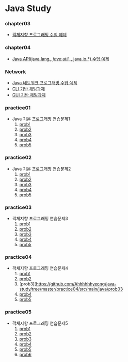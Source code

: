 # Java Study

### chapter03
* [객체지향 프로그래밍 수업 예제](https://github.com/Ahhhhhhyeong/java-study/tree/master/chapter03/src/main/java/chapter03)

### chapter04
* [Java API(java.lang.*, java.util.* , java.io.*) 수업 예제](https://github.com/Ahhhhhhyeong/java-study/tree/master/chapter04/src/main/java)

### Network
* [Java 네트워크 프로그래밍 수업 예제](https://github.com/Ahhhhhhyeong/java-study/tree/master/network/src/main/java)
* [CLI 기반 채팅과제](https://github.com/Ahhhhhhyeong/java-study/tree/master/network/src/main/java/chat)
* [GUI 기반 채팅과제](/)

### practice01
* Java 기본 프로그래밍 연습문제1
	1. [prob1](https://github.com/Ahhhhhhyeong/java-study/blob/master/practice01/src/main/java/prob1/Prob1.java)   
	2. [prob2](https://github.com/Ahhhhhhyeong/java-study/blob/master/practice01/src/main/java/prob2/Prob2.java)   
	3. [prob3](https://github.com/Ahhhhhhyeong/java-study/blob/master/practice01/src/main/java/prob3/Prob3.java) 
	4. [prob4](https://github.com/Ahhhhhhyeong/java-study/blob/master/practice01/src/main/java/prob4/Prob4.java) 
	5. [prob5](https://github.com/Ahhhhhhyeong/java-study/blob/master/practice01/src/main/java/prob5/Prob5.java) 

### practice02
* Java 기본 프로그래밍 연습문제2
	1. [prob1](https://github.com/Ahhhhhhyeong/java-study/blob/master/practice02/src/main/java/prob01/Prob01.java)   
	2. [prob2](https://github.com/Ahhhhhhyeong/java-study/blob/master/practice02/src/main/java/prob02/Prob02.java)   
	3. [prob3](https://github.com/Ahhhhhhyeong/java-study/blob/master/practice02/src/main/java/prob03/Prob03.java) 
	4. [prob4](https://github.com/Ahhhhhhyeong/java-study/blob/master/practice02/src/main/java/prob04/Prob04.java) 
	5. [prob5](https://github.com/Ahhhhhhyeong/java-study/blob/master/practice02/src/main/java/prob05/Prob05.java) 

### practice03
* 객체지향 프로그래밍 연습문제3
	1. [prob1](https://github.com/Ahhhhhhyeong/java-study/tree/master/practice03/src/main/java/prob01)   
	2. [prob2](https://github.com/Ahhhhhhyeong/java-study/tree/master/practice03/src/main/java/prob02)   
	3. [prob3](https://github.com/Ahhhhhhyeong/java-study/tree/master/practice03/src/main/java/prob03) 
	4. [prob4](https://github.com/Ahhhhhhyeong/java-study/tree/master/practice03/src/main/java/prob04) 
	5. [prob5](https://github.com/Ahhhhhhyeong/java-study/tree/master/practice03/src/main/java/prob05) 

### practice04
* 객체지향 프로그래밍 연습문제4
	1. [prob1](https://github.com/Ahhhhhhyeong/java-study/tree/master/practice04/src/main/java/prob01)   
	2. [prob2](hhttps://github.com/Ahhhhhhyeong/java-study/tree/master/practice04/src/main/java/prob02)   
	3. [prob3](https://github.com/Ahhhhhhyeong/java-study/tree/master/practice04/src/main/java/prob03 
	4. [prob4](https://github.com/Ahhhhhhyeong/java-study/tree/master/practice04/src/main/java/prob04) 
	5. [prob5](https://github.com/Ahhhhhhyeong/java-study/tree/master/practice05/src/main/java/prob05) 

### practice05
* 객체지향 프로그래밍 연습문제5
	1. [prob1](https://github.com/Ahhhhhhyeong/java-study/tree/master/practice05/src/main/java/prob1)   
	2. [prob2](https://github.com/Ahhhhhhyeong/java-study/tree/master/practice05/src/main/java/prob2)   
	3. [prob3](https://github.com/Ahhhhhhyeong/java-study/tree/master/practice05/src/main/java/prob3) 
	4. [prob4](https://github.com/Ahhhhhhyeong/java-study/tree/master/practice05/src/main/java/prob4) 
	5. [prob5](https://github.com/Ahhhhhhyeong/java-study/tree/master/practice05/src/main/java/prob5) 
	6. [prob6](https://github.com/Ahhhhhhyeong/java-study/tree/master/practice05/src/main/java/prob6)


